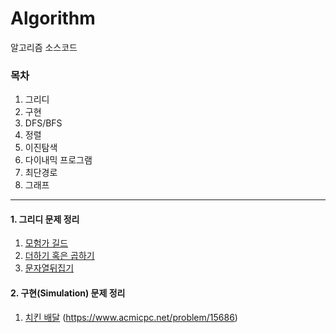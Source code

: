 # Algorithm
알고리즘 소스코드

### 목차
1. 그리디
2. 구현
3. DFS/BFS
4. 정렬
5. 이진탐색
6. 다이내믹 프로그램
7. 최단경로
8. 그래프
***
#### 1. 그리디 문제 정리
1) [모험가 길드](https://github.com/sojeong-park/Algorithm/blob/main/Greedy/모험가길드.py)
2) [더하기 혹은 곱하기](https://github.com/sojeong-park/Algorithm/blob/main/Greedy/곱하기혹은더하기.py)
3) [문자열뒤집기](https://github.com/sojeong-park/Algorithm/blob/main/Greedy/B1439.py)
#### 2. 구현(Simulation) 문제 정리
1) [치킨 배달](https://github.com/sojeong-park/Algorithm/blob/main/simulation/B15686.py) (https://www.acmicpc.net/problem/15686)